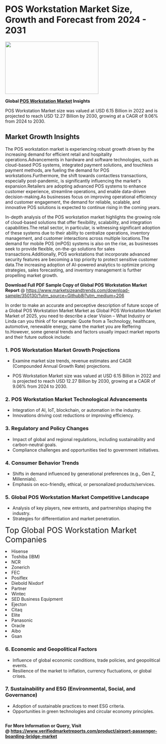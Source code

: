 <H1>POS Workstation Market Size, Growth and Forecast from 2024 - 2031</H1><img class="aligncenter size-medium wp-image-584254" src="https://thirdeyenews.in/wp-content/uploads/2024/09/Global-Market-Research-300x168.jpeg" alt="" width="300" height="168" /><p><strong>Global&nbsp;<a href="https://www.marketsizeandtrends.com/download-sample/350130/?utm_source=Github8j?utm_medium=206">POS Workstation Market</a> Insights</strong></p><p>POS Workstation Market size was valued at USD 6.15 Billion in 2022 and is projected to reach USD 12.27 Billion by 2030, growing at a CAGR of 9.06% from 2024 to 2030.</p><p><h2>Market Growth Insights</h2> <p>The POS workstation market is experiencing robust growth driven by the increasing demand for efficient retail and hospitality operations.Advancements in hardware and software technologies, such as cloud-based POS systems, integrated payment solutions, and touchless payment methods, are fueling the demand for POS workstations.Furthermore, the shift towards contactless transactions, especially post-pandemic, is significantly influencing the market's expansion.Retailers are adopting advanced POS systems to enhance customer experience, streamline operations, and enable data-driven decision-making.As businesses focus on improving operational efficiency and customer engagement, the demand for reliable, scalable, and innovative POS solutions is expected to continue rising in the coming years.</p> <p>In-depth analysis of the POS workstation market highlights the growing role of cloud-based solutions that offer flexibility, scalability, and integration capabilities.The retail sector, in particular, is witnessing significant adoption of these systems due to their ability to centralize operations, inventory management, and customer interactions across multiple locations.The demand for mobile POS (mPOS) systems is also on the rise, as businesses seek to provide flexible, on-the-go solutions for sales transactions.Additionally, POS workstations that incorporate advanced security features are becoming a top priority to protect sensitive customer data.The increasing adoption of AI-powered analytics to optimize pricing strategies, sales forecasting, and inventory management is further propelling market growth.</p> <p><span class=""><strong>Download Full PDF Sample Copy of Global POS Workstation Market Report</strong> @ <a href="https://www.marketsizeandtrends.com/download-sample/350130/?utm_source=Github8j?utm_medium=206" target="_blank">https://www.marketsizeandtrends.com/download-sample/350130/?utm_source=Github8j?utm_medium=206</a></span></p><p>In order to make an accurate and perceptive description of future scope of a Global&nbsp;POS Workstation Market Market as Global&nbsp;POS Workstation Market Market of 2025, you need to describe a clear Vision &ndash; What Industry or Linda can you think of for example: Quote from a Technology, healthcare, automotive, renewable energy, name the market you are Reffering to.However, some general trends and factors usually impact market reports and their future outlook include:</p><h3>1.&nbsp;<strong>POS Workstation Market Growth Projections</strong></h3><ul><li>Examine market size trends, revenue estimates and CAGR (Compounded Annual Growth Rate) projections.</li><li><p>POS Workstation Market size was valued at USD 6.15 Billion in 2022 and is projected to reach USD 12.27 Billion by 2030, growing at a CAGR of 9.06% from 2024 to 2030.</p></li></ul><h3>2.&nbsp;<strong>POS Workstation Market Technological Advancements</strong></h3><ul><li>Integration of AI, IoT, blockchain, or automation in the industry.</li><li>Innovations driving cost reductions or improving efficiency.</li></ul><h3>3.&nbsp;<strong>Regulatory and Policy Changes</strong></h3><ul><li>Impact of global and regional regulations, including sustainability and carbon-neutral goals.</li><li>Compliance challenges and opportunities tied to government initiatives.</li></ul><h3>4.&nbsp;<strong>Consumer Behavior Trends</strong></h3><ul><li>Shifts in demand influenced by generational preferences (e.g., Gen Z, Millennials).</li><li>Emphasis on eco-friendly, ethical, or personalized products/services.</li></ul><h3>5.&nbsp;<strong>Global POS Workstation Market Competitive Landscape</strong></h3><ul><li>Analysis of key players, new entrants, and partnerships shaping the industry.</li><li>Strategies for differentiation and market penetration.</li></ul><p data-pm-slice="1 1 []"><span style="color: inherit; font-family: inherit; font-size: 25px;">Top Global POS Workstation Market Companies</span></p><div class="" data-test-id=""><p><li>Hisense</li><li> Toshiba (IBM)</li><li> NCR</li><li> Zonerich</li><li> FEC</li><li> Posiflex</li><li> Diebold Nixdorf</li><li> Partner</li><li> Wintec</li><li> SED Business Equipment</li><li> Ejecton</li><li> Citaq</li><li> Elite</li><li> Panasonic</li><li> Oracle</li><li> Aibo</li><li> Gsan</li></p></div><h3>6.&nbsp;<strong>Economic and Geopolitical Factors</strong></h3><ul><li>Influence of global economic conditions, trade policies, and geopolitical events.</li><li>Resilience of the market to inflation, currency fluctuations, or global crises.</li></ul><h3>7.&nbsp;<strong>Sustainability and ESG (Environmental, Social, and Governance)</strong></h3><ul><li>Adoption of sustainable practices to meet ESG criteria.</li><li>Opportunities in green technologies and circular economy principles.</li></ul><h2><strong style="font-size: 14px;">For More Information or Query, Visit @&nbsp;</strong><a style="background-color: #ffffff; font-size: 14px;" href="https://www.marketsizeandtrends.com/report/pos-workstation-market/" target="_blank">https://www.verifiedmarketreports.com/product/airport-passenger-boarding-bridge-market</a></h2>
